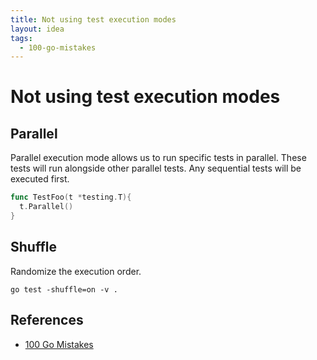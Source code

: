 ```yaml
---
title: Not using test execution modes
layout: idea
tags:
  - 100-go-mistakes
---
```


# Not using test execution modes

## Parallel

Parallel execution mode allows us to run specific tests in parallel. These tests
will run alongside other parallel tests. Any sequential tests will be executed
first.

```go
func TestFoo(t *testing.T){
  t.Parallel()
}
```

## Shuffle

Randomize the execution order.

```shell
go test -shuffle=on -v .
```

## References

- [100 Go Mistakes](/reference/100-Go-Mistakes-and-How-to-Avoid-Them)
